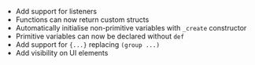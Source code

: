 * Add support for listeners
* Functions can now return custom structs
* Automatically initialise non-primitive variables with `_create` constructor
* Primitive variables can now be declared without `def`
* Add support for `{...}` replacing `(group ...)`
* Add visibility on UI elements
